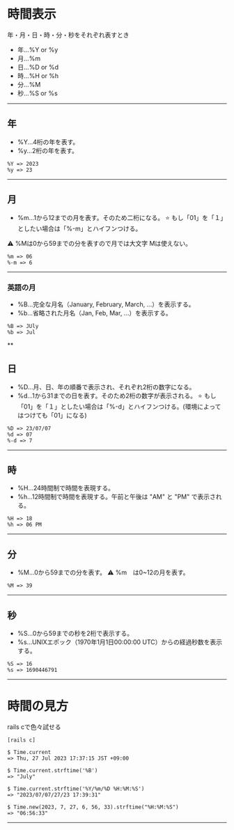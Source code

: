 # 時間表示
年・月・日・時・分・秒をそれぞれ表すとき
- 年...%Y or %y    
- 月...%m    
- 日...%D or %d    
- 時...%H or %h    
- 分...%M    
- 秒...%S or %s    
***

## 年
- %Y...4桁の年を表す。    
- %y...2桁の年を表す。    
~~~
%Y => 2023
%y => 23
~~~
***

## 月
- %m...1から12までの月を表す。そのため二桁になる。
⭐️ もし「01」を「１」としたい場合は「%-m」とハイフンつける。

⚠️ %Mは0から59までの分を表すので月では大文字 Mは使えない。
~~~
%m => 06
%-m => 6
~~~
***

### 英語の月
- %B...完全な月名（January, February, March, ...）を表示する。
- %b...省略された月名（Jan, Feb, Mar, ...）を表示する。
~~~
%B => JUly
%b => Jul
~~~
**

## 日
- %D...月、日、年の順番で表示され、それぞれ2桁の数字になる。
- %d...1から31までの日を表す。そのため2桁の数字が表示される。
⭐️ もし「01」を「１」としたい場合は「%-d」とハイフンつける。(環境によってはつけても「01」になる)
~~~
%D => 23/07/07
%d => 07
%-d => 7
~~~
***

## 時
- %H...24時間制で時間を表現する。
- %h...12時間制で時間を表現する。午前と午後は "AM" と "PM" で表示される。
~~~
%H => 18
%h => 06 PM
~~~
***

## 分
- %M...0から59までの分を表す。
⚠️ %m　は0~12の月を表す。
~~~
%M => 39
~~~
***

## 秒
- %S...0から59までの秒を2桁で表示する。
- %s...UNIXエポック（1970年1月1日00:00:00 UTC）からの経過秒数を表示する。
~~~
%S => 16
%s => 1690446791
~~~
***

# 時間の見方
rails cで色々試せる
~~~
[rails c]

$ Time.current
=> Thu, 27 Jul 2023 17:37:15 JST +09:00

$ Time.current.strftime('%B')
=> "July"

$ Time.current.strftime('%Y/%m/%D %H:%M:%S')
=> "2023/07/07/27/23 17:39:31"

$ Time.new(2023, 7, 27, 6, 56, 33).strftime("%H:%M:%S")
=> "06:56:33"
~~~
***
